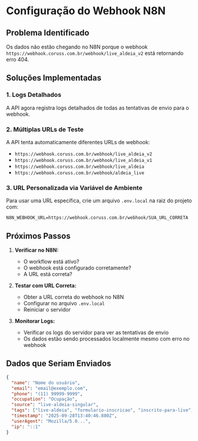 # Configuração do Webhook N8N

## Problema Identificado
Os dados não estão chegando no N8N porque o webhook `https://webhook.coruss.com.br/webhook/live_aldeia_v2` está retornando erro 404.

## Soluções Implementadas

### 1. Logs Detalhados
A API agora registra logs detalhados de todas as tentativas de envio para o webhook.

### 2. Múltiplas URLs de Teste
A API tenta automaticamente diferentes URLs de webhook:
- `https://webhook.coruss.com.br/webhook/live_aldeia_v2`
- `https://webhook.coruss.com.br/webhook/live_aldeia_v1`
- `https://webhook.coruss.com.br/webhook/live_aldeia`
- `https://webhook.coruss.com.br/webhook/aldeia_live`

### 3. URL Personalizada via Variável de Ambiente
Para usar uma URL específica, crie um arquivo `.env.local` na raiz do projeto com:
```
N8N_WEBHOOK_URL=https://webhook.coruss.com.br/webhook/SUA_URL_CORRETA
```

## Próximos Passos

1. **Verificar no N8N:**
   - O workflow está ativo?
   - O webhook está configurado corretamente?
   - A URL está correta?

2. **Testar com URL Correta:**
   - Obter a URL correta do webhook no N8N
   - Configurar no arquivo `.env.local`
   - Reiniciar o servidor

3. **Monitorar Logs:**
   - Verificar os logs do servidor para ver as tentativas de envio
   - Os dados estão sendo processados localmente mesmo com erro no webhook

## Dados que Seriam Enviados
```json
{
  "name": "Nome do usuário",
  "email": "email@exemplo.com",
  "phone": "(11) 99999-9999",
  "occupation": "Ocupação",
  "source": "live-aldeia-singular",
  "tags": ["live-aldeia", "formulario-inscricao", "inscrito-para-live"],
  "timestamp": "2025-09-28T13:40:46.880Z",
  "userAgent": "Mozilla/5.0...",
  "ip": "::1"
}
```
